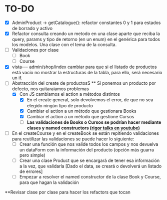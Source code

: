 # TO-DO
- [X] AdminProduct -> getCatalogue(): refactor constantes 0 y 1 para estados
  de borrado y activo
- [X] Refactor consulta creando un metodo en una clase aparte que reciba la query,
  params y tipo de retorno (en un enum) en el genérica para todos los modelos. Una clase con el tema de la consulta.
- [ ] Validaciones por clase
  - [ ] Book
  - [ ] Course
- [X] vista--- admin/shop/index cambiar para que si el listado de productos
  está vacío no mostrar la estructuras de la tabla, para ello, será necesario un if.
- [ ] Abstracción del create de productosS
  ** Si ponemos un producto por defecto, nos quitaraiamos problemas
    -  [X] Con JS cambiamos el action a métodos distintos
        - [X] En el create general, solo devolvemos el error, de que no sea elegido
          ningún tipo de producto
        - [X] Cambiar el action a un método que gestionara Books
        - [X] Cambiar el action a un método que gestione Cursos
        - [ ] **Las validaciones de Books o Cursos se podrían hacer mediante clases y
          named constructors ([rigor talks en youtube](https://www.youtube.com/playlist?list=PLfgj7DYkKH3Cd8bdu5SIHGYXh_bPV2idP))**
- [ ] En el createCourse y en el createBook se están repitiendo validaciones para reutilizar las validaciones se puede hacer lo siguiente:
    - [ ] Crear una función que nos valide todos los campos y nos devuelva un dataForm con la información del producto (opción más guarra pero simple)
    - [ ] Crear una clase Product que se encargará de tener esa información a la vez, que validarla [Dado el data, se creará o devolverá un listado de errores]
    - [ ] Empezar a resolver el named constructor de la clase Book y Course, para que hagan la validación

**Revisar clase por clase para hacer los refactors que tocan